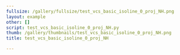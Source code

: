 ```yaml
---
fullsize: /gallery/fullsize/test_vcs_basic_isoline_0_proj_NH.png
layout: example
other: []
script: test_vcs_basic_isoline_0_proj_NH.py
thumb: /gallery/thumbnails/test_vcs_basic_isoline_0_proj_NH.png
title: test_vcs_basic_isoline_0_proj_NH

---
```

